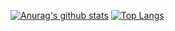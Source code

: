[![Anurag's github stats](https://github-readme-stats.vercel.app/api?username=zhonghanwen)](https://github.com/anuraghazra/github-readme-stats)
[![Top Langs](https://github-readme-stats.vercel.app/api/top-langs/?username=zhonghanwen)](https://github.com/anuraghazra/github-readme-stats)

<!--
**zhonghanwen/zhonghanwen** is a ✨ _special_ ✨ repository because its `README.md` (this file) appears on your GitHub profile.

Here are some ideas to get you started:

- 🔭 I’m currently working on ...
- 🌱 I’m currently learning ...
- 👯 I’m looking to collaborate on ...
- 🤔 I’m looking for help with ...
- 💬 Ask me about ...
- 📫 How to reach me: ...
- 😄 Pronouns: ...
- ⚡ Fun fact: ...
-->
